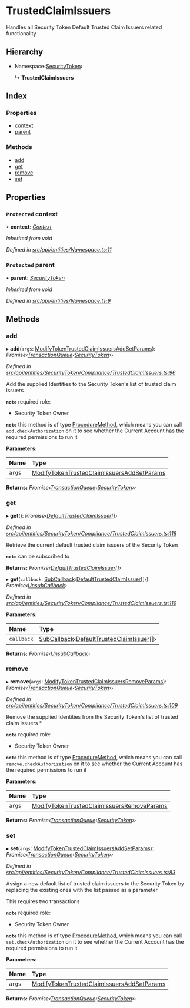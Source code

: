 # TrustedClaimIssuers

Handles all Security Token Default Trusted Claim Issuers related functionality

## Hierarchy

* Namespace‹[SecurityToken](securitytoken.md)›

  ↳ **TrustedClaimIssuers**

## Index

### Properties

* [context](trustedclaimissuers.md#protected-context)
* [parent](trustedclaimissuers.md#protected-parent)

### Methods

* [add](trustedclaimissuers.md#add)
* [get](trustedclaimissuers.md#get)
* [remove](trustedclaimissuers.md#remove)
* [set](trustedclaimissuers.md#set)

## Properties

### `Protected` context

• **context**: [_Context_](context.md)

_Inherited from void_

_Defined in_ [_src/api/entities/Namespace.ts:11_](https://github.com/PolymathNetwork/polymesh-sdk/blob/23062de4/src/api/entities/Namespace.ts#L11)

### `Protected` parent

• **parent**: [_SecurityToken_](securitytoken.md)

_Inherited from void_

_Defined in_ [_src/api/entities/Namespace.ts:9_](https://github.com/PolymathNetwork/polymesh-sdk/blob/23062de4/src/api/entities/Namespace.ts#L9)

## Methods

### add

▸ **add**\(`args`: [ModifyTokenTrustedClaimIssuersAddSetParams](../interfaces/modifytokentrustedclaimissuersaddsetparams.md)\): _Promise‹_[_TransactionQueue_](transactionqueue.md)_‹_[_SecurityToken_](securitytoken.md)_››_

_Defined in_ [_src/api/entities/SecurityToken/Compliance/TrustedClaimIssuers.ts:96_](https://github.com/PolymathNetwork/polymesh-sdk/blob/23062de4/src/api/entities/SecurityToken/Compliance/TrustedClaimIssuers.ts#L96)

Add the supplied Identities to the Security Token's list of trusted claim issuers

**`note`** required role:

* Security Token Owner

**`note`** this method is of type [ProcedureMethod](../interfaces/proceduremethod.md), which means you can call `add.checkAuthorization` on it to see whether the Current Account has the required permissions to run it

**Parameters:**

| Name | Type |
| :--- | :--- |
| `args` | [ModifyTokenTrustedClaimIssuersAddSetParams](../interfaces/modifytokentrustedclaimissuersaddsetparams.md) |

**Returns:** _Promise‹_[_TransactionQueue_](transactionqueue.md)_‹_[_SecurityToken_](securitytoken.md)_››_

### get

▸ **get**\(\): _Promise‹_[_DefaultTrustedClaimIssuer_](defaulttrustedclaimissuer.md)_\[\]›_

_Defined in_ [_src/api/entities/SecurityToken/Compliance/TrustedClaimIssuers.ts:118_](https://github.com/PolymathNetwork/polymesh-sdk/blob/23062de4/src/api/entities/SecurityToken/Compliance/TrustedClaimIssuers.ts#L118)

Retrieve the current default trusted claim issuers of the Security Token

**`note`** can be subscribed to

**Returns:** _Promise‹_[_DefaultTrustedClaimIssuer_](defaulttrustedclaimissuer.md)_\[\]›_

▸ **get**\(`callback`: [SubCallback](../globals.md#subcallback)‹[DefaultTrustedClaimIssuer](defaulttrustedclaimissuer.md)\[\]›\): _Promise‹_[_UnsubCallback_](../globals.md#unsubcallback)_›_

_Defined in_ [_src/api/entities/SecurityToken/Compliance/TrustedClaimIssuers.ts:119_](https://github.com/PolymathNetwork/polymesh-sdk/blob/23062de4/src/api/entities/SecurityToken/Compliance/TrustedClaimIssuers.ts#L119)

**Parameters:**

| Name | Type |
| :--- | :--- |
| `callback` | [SubCallback](../globals.md#subcallback)‹[DefaultTrustedClaimIssuer](defaulttrustedclaimissuer.md)\[\]› |

**Returns:** _Promise‹_[_UnsubCallback_](../globals.md#unsubcallback)_›_

### remove

▸ **remove**\(`args`: [ModifyTokenTrustedClaimIssuersRemoveParams](../interfaces/modifytokentrustedclaimissuersremoveparams.md)\): _Promise‹_[_TransactionQueue_](transactionqueue.md)_‹_[_SecurityToken_](securitytoken.md)_››_

_Defined in_ [_src/api/entities/SecurityToken/Compliance/TrustedClaimIssuers.ts:109_](https://github.com/PolymathNetwork/polymesh-sdk/blob/23062de4/src/api/entities/SecurityToken/Compliance/TrustedClaimIssuers.ts#L109)

Remove the supplied Identities from the Security Token's list of trusted claim issuers \*

**`note`** required role:

* Security Token Owner

**`note`** this method is of type [ProcedureMethod](../interfaces/proceduremethod.md), which means you can call `remove.checkAuthorization` on it to see whether the Current Account has the required permissions to run it

**Parameters:**

| Name | Type |
| :--- | :--- |
| `args` | [ModifyTokenTrustedClaimIssuersRemoveParams](../interfaces/modifytokentrustedclaimissuersremoveparams.md) |

**Returns:** _Promise‹_[_TransactionQueue_](transactionqueue.md)_‹_[_SecurityToken_](securitytoken.md)_››_

### set

▸ **set**\(`args`: [ModifyTokenTrustedClaimIssuersAddSetParams](../interfaces/modifytokentrustedclaimissuersaddsetparams.md)\): _Promise‹_[_TransactionQueue_](transactionqueue.md)_‹_[_SecurityToken_](securitytoken.md)_››_

_Defined in_ [_src/api/entities/SecurityToken/Compliance/TrustedClaimIssuers.ts:83_](https://github.com/PolymathNetwork/polymesh-sdk/blob/23062de4/src/api/entities/SecurityToken/Compliance/TrustedClaimIssuers.ts#L83)

Assign a new default list of trusted claim issuers to the Security Token by replacing the existing ones with the list passed as a parameter

This requires two transactions

**`note`** required role:

* Security Token Owner

**`note`** this method is of type [ProcedureMethod](../interfaces/proceduremethod.md), which means you can call `set.checkAuthorization` on it to see whether the Current Account has the required permissions to run it

**Parameters:**

| Name | Type |
| :--- | :--- |
| `args` | [ModifyTokenTrustedClaimIssuersAddSetParams](../interfaces/modifytokentrustedclaimissuersaddsetparams.md) |

**Returns:** _Promise‹_[_TransactionQueue_](transactionqueue.md)_‹_[_SecurityToken_](securitytoken.md)_››_

